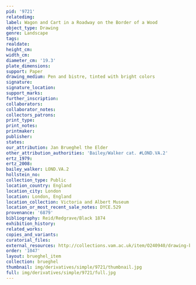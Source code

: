 ```yaml
---
pid: '9721'
relatedimg: 
label: Wagon and Cart in a Roadway on the Border of a Wood
object_type: Drawing
genre: Landscape
tags: 
realdate: 
height_cm: 
width_cm: 
diameter_cm: '19.3'
plate_dimensions: 
support: Paper
drawing_medium: Pen and bistre, tinted with bright colors
signature: 
signature_location: 
support_marks: 
further_inscription: 
collaborators: 
collaborator_notes: 
collectors_patrons: 
print_type: 
print_notes: 
printmaker: 
publisher: 
states: 
our_attribution: Jan Brueghel the Elder
other_attribution_authorities: 'Bailey/Walker cat. #LOND.VA.2'
ertz_1979: 
ertz_2008: 
bailey_walker: LOND.VA.2
hollstein_no: 
collection_type: Public
location_country: England
location_city: London
location: London, England
location_collection: Victoria and Albert Museum
location_or_most_recent_sale_notes: DYCE.529
provenance: '6879'
bibliography: Reid/Redgrave/Black 1874
exhibition_history: 
related_works: 
copies_and_variants: 
curatorial_files: 
external_resources: http://collections.vam.ac.uk/item/O240940/drawing-brueghel-jan-the/
order: '1047'
layout: brueghel_item
collection: brueghel
thumbnail: img/derivatives/simple/9721/thumbnail.jpg
full: img/derivatives/simple/9721/full.jpg
---
```

